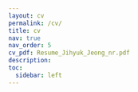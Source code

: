 ```yaml
---
layout: cv
permalink: /cv/
title: cv
nav: true
nav_order: 5
cv_pdf: Resume_Jihyuk_Jeong_nr.pdf
description: 
toc:
  sidebar: left
---
```


